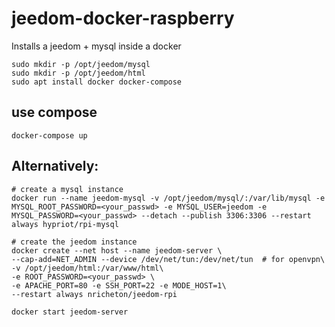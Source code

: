 # jeedom-docker-raspberry

Installs a jeedom + mysql inside a docker

```
sudo mkdir -p /opt/jeedom/mysql
sudo mkdir -p /opt/jeedom/html
sudo apt install docker docker-compose
```

## use compose
```
docker-compose up
```

## Alternatively:

```
# create a mysql instance
docker run --name jeedom-mysql -v /opt/jeedom/mysql/:/var/lib/mysql -e MYSQL_ROOT_PASSWORD=<your_passwd> -e MYSQL_USER=jeedom -e MYSQL_PASSWORD=<your_passwd> --detach --publish 3306:3306 --restart always hypriot/rpi-mysql

# create the jeedom instance
docker create --net host --name jeedom-server \
--cap-add=NET_ADMIN --device /dev/net/tun:/dev/net/tun  # for openvpn\
-v /opt/jeedom/html:/var/www/html\
-e ROOT_PASSWORD=<your_passwd> \
-e APACHE_PORT=80 -e SSH_PORT=22 -e MODE_HOST=1\
--restart always nricheton/jeedom-rpi

docker start jeedom-server
```
